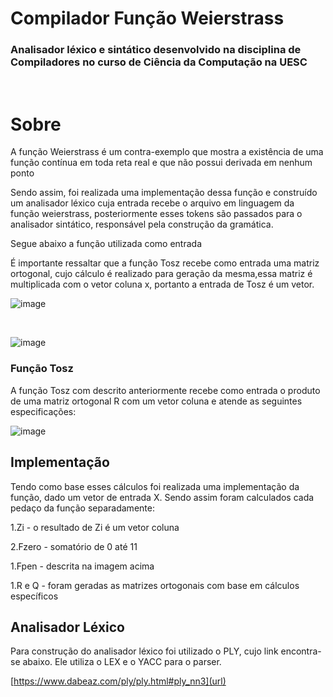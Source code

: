 # Compilador Função Weierstrass


<h3>Analisador léxico e sintático desenvolvido na disciplina de Compiladores no curso de Ciência da Computação na UESC</h3>

<br />
<h1>Sobre</h1>

<p>A função Weierstrass é um contra-exemplo que mostra a existência de uma função contínua em toda reta real e que não possui derivada em nenhum ponto</p>
<p> Sendo assim, foi realizada uma implementação dessa função e construído um analisador léxico cuja entrada recebe o arquivo em linguagem da função weierstrass, posteriormente esses tokens são passados para o analisador sintático, responsável pela construção da gramática.

<br />
<p>Segue abaixo a função utilizada como entrada</p>
<p> É importante ressaltar que a função Tosz recebe como entrada uma matriz ortogonal, cujo cálculo é realizado para geração da mesma,essa matriz é multiplicada com o vetor coluna x, portanto a entrada de Tosz é um vetor.

![image](https://user-images.githubusercontent.com/46492977/127743523-baa2f639-1e86-409e-965e-18ea97dcb5cb.png)

<br />

![image](https://user-images.githubusercontent.com/46492977/127743647-cf68244b-1e6d-426e-ac3e-541a0de2b27d.png)
  

<h3>Função Tosz</h3>

<p>A função Tosz com descrito anteriormente recebe como entrada o produto de uma matriz ortogonal R com um vetor coluna e atende as seguintes especificações:</p>

![image](https://user-images.githubusercontent.com/46492977/127743866-a557565a-ab53-471d-bb0d-19512c59d055.png)


<h2>Implementação</h2>

<p>Tendo como base esses cálculos foi realizada uma implementação da função, dado um vetor de entrada X. Sendo assim foram calculados cada pedaço da função separadamente:</p>
<p>1.Zi - o resultado de Zi é um vetor coluna</p>
<p>2.Fzero - somatório de 0 até 11</p>
<p>1.Fpen - descrita na imagem acima</p>
<p>1.R e Q - foram geradas as matrizes ortogonais com base em cálculos específicos</p>


<h2>Analisador Léxico</h2>

<p>Para construção do analisador léxico foi utilizado o PLY, cujo link encontra-se abaixo. Ele utiliza o LEX e o YACC para o parser.</p>

[https://www.dabeaz.com/ply/ply.html#ply_nn3](url)

